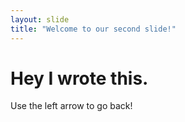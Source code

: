 ```yaml
---
layout: slide
title: "Welcome to our second slide!"
---
```

# Hey I wrote this.
Use the left arrow to go back!
